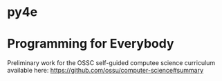 # py4e

# Programming for Everybody

Preliminary work for the OSSC self-guided computee science curriculum available here: https://github.com/ossu/computer-science#summary